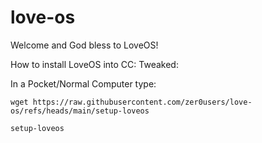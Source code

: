 # love-os
Welcome and God bless to LoveOS!


How to install LoveOS into CC: Tweaked:

In a Pocket/Normal Computer type:


```computercraft
wget https://raw.githubusercontent.com/zer0users/love-os/refs/heads/main/setup-loveos
```

```computercraft
setup-loveos
```
